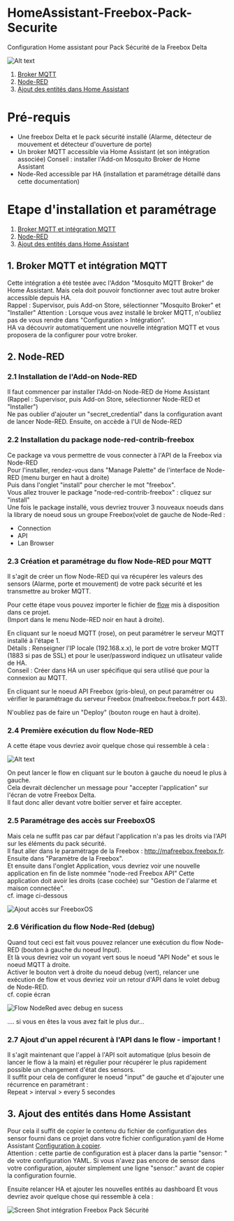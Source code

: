 # HomeAssistant-Freebox-Pack-Securite
Configuration Home assistant pour Pack Sécurité de la Freebox Delta

![Alt text](ScreenShot-Freebox-Delta-pack-securite-HomeAssistant.png?raw=true "Screen Shot")


1. [Broker MQTT](#1-broker-mqtt)  
2. [Node-RED](#2-node-red)  
2. [Ajout des entités dans Home Assistant](#3-ajout-des-entités-dans-home-assistant)  


# Pré-requis
- Une freebox Delta et le pack sécurité installé (Alarme, détecteur de mouvement et détecteur d'ouverture de porte)
- Un broker MQTT accessible via Home Assistant (et son intégration associée)
Conseil : installer l'Add-on Mosquito Broker de Home Assistant
- Node-Red accessible par HA (installation et paramétrage détaillé dans cette documentation)  

# Etape d'installation et paramétrage 

1. [Broker MQTT et intégration MQTT](#1-broker-mqtt-et-intégration-mqtt)  
2. [Node-RED](#2-node-red)  
4. [Ajout des entités dans Home Assistant](#3-ajout-des-entités-dans-home-assistant)  

## 1. Broker MQTT et intégration MQTT

Cette intégration a été testée avec l'Addon "Mosquito MQTT Broker" de Home Assistant.
Mais cela doit pouvoir fonctionner avec tout autre broker accessible depuis HA.  
Rappel : Supervisor, puis Add-on Store, sélectionner "Mosquito Broker" et "Installer" 
Attention : Lorsque vous avez installé le broker MQTT, n'oubliez pas de vous rendre dans "Configuration > Intégration".  
HA va découvrir automatiquement une nouvelle intégration MQTT et vous proposera de la configurer pour votre broker.


## 2. Node-RED
### 2.1 Installation de l'Add-on Node-RED
Il faut commencer par installer l'Add-on Node-RED de Home Assistant  
(Rappel : Supervisor, puis Add-on Store, sélectionner Node-RED et "Installer")  
Ne pas oublier d'ajouter un "secret_credential" dans la configuration avant de lancer Node-RED. 
Ensuite, on accède à l'UI de Node-RED 

### 2.2 Installation du package node-red-contrib-freebox

Ce package va vous permettre de vous connecter à l'API de la Freebox via Node-RED  
Pour l'installer, rendez-vous dans "Manage Palette" de l'interface de Node-RED (menu burger en haut à droite)  
Puis dans l'onglet "install"  pour chercher le mot "freebox".  
Vous allez trouver le package "node-red-contrib-freebox" : cliquez sur "install"  
Une fois le package installé, vous devriez trouver 3 nouveaux noeuds dans la library de noeud sous un groupe Freebox(volet de gauche de Node-Red : 
- Connection
- API 
- Lan Browser

### 2.3 Création et paramétrage du flow Node-RED pour MQTT

Il s'agit de créer un flow Node-RED qui va récupérer les valeurs des sensors (Alarme, porte et mouvement) de votre pack sécurité et les transmettre au broker MQTT.  

Pour cette étape vous pouvez importer le fichier de [flow](./Node-Red-flows-freebox-home-tileset-all.json) mis à disposition dans ce projet.  
(Import dans le menu Node-RED noir en haut à droite).

En cliquant sur le noeud MQTT (rose), on peut paramétrer le serveur MQTT installé à l'étape 1.  
Détails : Renseigner l'IP locale (192.168.x.x), le port de votre broker MQTT (1883 si pas de SSL) et pour le user/password indiquez un utlisateur valide de HA.  
Conseil : Créer dans HA un user spécifique qui sera utilisé que pour la connexion au MQTT.

En cliquant sur le noeud API Freebox (gris-bleu), on peut paramétrer ou vérifier le paramétrage du serveur Freebox (mafreebox.freebox.fr port 443). 

N'oubliez pas de faire un "Deploy" (bouton rouge en haut à droite). 


### 2.4 Première exécution du flow Node-RED 

A cette étape vous devriez avoir quelque chose qui ressemble à cela :

![Alt text](NodeRed-Flow-API-Freebox.png?raw=true "Screen Shot Node-RED")

On peut lancer le flow en cliquant sur le bouton à gauche du noeud le plus à gauche.  
Cela devrait déclencher un message pour "accepter l'application" sur l'écran de votre Freebox Delta.  
Il faut donc aller devant votre boitier server et faire accepter.  

### 2.5 Paramétrage des accès sur FreeboxOS

Mais cela ne suffit pas car par défaut l'application n'a pas les droits via l'API sur les éléments du pack sécurité.  
Il faut aller dans le paramétrage de la Freebox : http://mafreebox.freebox.fr.  
Ensuite dans "Paramètre de la Freebox".  
Et ensuite dans l'onglet Application, vous devriez voir une nouvelle application en fin de liste nommée "node-red Freebox API"
Cette application doit avoir les droits (case cochée) sur "Gestion de l'alarme et maison connectée".  
cf. image ci-dessous 

![Ajout accès sur FreeboxOS](/img/Freebox-GestionAcces-Ajoutacces.png?raw=true "Ajout accès sur FreeboxOS")

### 2.6 Vérification du flow Node-Red (debug)

Quand tout ceci est fait vous pouvez relancer une exécution du flow Node-RED (bouton à gauche du noeud Input).  
Et là vous devriez voir un voyant vert sous le noeud "API Node" et sous le noeud MQTT à droite.  
Activer le bouton vert à droite du noeud debug (vert), relancer une exécution de flow et vous devriez voir un retour d'API dans le volet debug de Node-RED.  
cf. copie écran

![Flow NodeRed avec debug en sucess](/img/NodeRed-Flow-API-Freebox-debug-success.png?raw=true "Flow Node-RED avec debug success")

.... si vous en êtes la vous avez fait le plus dur...

### 2.7 Ajout d'un appel récurent à l'API dans le flow - important !

Il s'agit maintenant que l'appel à l'API soit automatique (plus besoin de lancer le flow à la main) et régulier pour récupérer le plus rapidement possible un changement d'état des sensors.  
Il suffit pour cela de configurer le noeud "input" de gauche et d'ajouter une récurrence en paramétrant :  
Repeat > interval > every 5 secondes

## 3. Ajout des entités dans Home Assistant 

Pour cela il suffit de copier le contenu du fichier de configuration des sensor fourni dans ce projet dans votre fichier configuration.yaml de Home Assistant
[Configuration à copier](./configuration.yaml?raw=true).  
Attention : cette partie de configuration est à placer dans la partie "sensor: " de votre configuration YAML.
Si vous n'avez pas encore de sensor dans votre configuration, ajouter simplement une ligne "sensor:" avant de copier la configuration fournie.  

Ensuite relancer HA et ajouter les nouvelles entités au dashboard
Et vous devriez avoir quelque chose qui ressemble à cela :  

![Screen Shot intégration Freebox Pack Sécurité](ScreenShot-Freebox-Delta-pack-securite-HomeAssistant.png?raw=true "Screen Shot")



